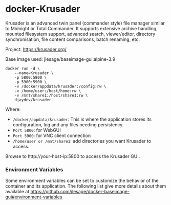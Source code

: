 # docker-Krusader
Krusader is an advanced twin panel (commander style) file manager similar to Midnight or Total Commander.  It supports extensive archive handling, mounted filesystem support, advanced search, viewer/editor, directory synchronisation, file content comparisons, batch renaming, etc.

Project: https://krusader.org/

Base image used: jlesage/baseimage-gui:alpine-3.9

```
docker run -d \
    --name=Krusader \
    -p 5800:5800 \
    -p 5900:5900 \
    -v /docker/appdata/krusader:/config:rw \
    -v /home/user:/host/home:rw \
    -v /mnt/share1:/host/share1:rw \
    djaydev/krusader
```

Where:
- `/docker/appdata/krusader`: This is where the application stores its configuration, log and any files needing persistency.
- `Port 5800`: for WebGUI
- `Port 5900`: for VNC client connection
- `/home/user or /mnt/share1`: add directories you want Krusader to access.

Browse to http://your-host-ip:5800 to access the Krusader GUI.

### Environment Variables
Some environment variables can be set to customize the behavior of the container and its application. The following list give more details about them available at https://github.com/jlesage/docker-baseimage-gui#environment-variables
